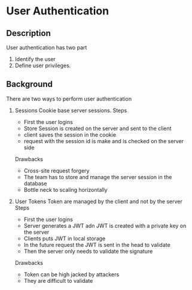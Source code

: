 # User Authentication

## Description

User authentication has two part
1. Identify the user
2. Define user privileges.


## Background

There are two ways to perform user authentication
1. Sessions
    Cookie base server sessions.
    Steps
    - First the user logins
    - Store Session is created on the server and sent to the client
    - client saves the session in the cookie
    - request with the session id is make and is checked on the server side

    Drawbacks
    - Cross-site request forgery
    - The team has to store and manage the server session in the database
    - Bottle neck to scaling horizontally

2. User Tokens
    Token are managed by the client and not by the server
    Steps
    - First the user logins
    - Server generates a JWT adn JWT is created with a private key on the server
    - Clients puts JWT in local storage
    - In the future request the JWT is sent in the head to validate
    - Then the server only needs to validate the signature
    
    Drawbacks
    - Token can be high jacked by attackers
    - They are difficult to validate